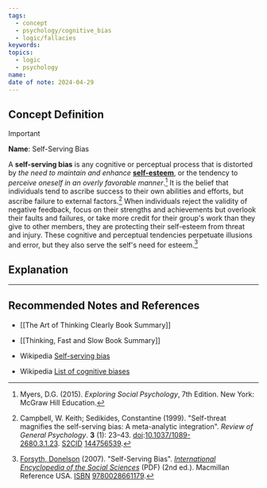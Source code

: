 ```yaml
---
tags:
  - concept
  - psychology/cognitive_bias
  - logic/fallacies
keywords: 
topics:
  - logic
  - psychology
name: 
date of note: 2024-04-29
---
```


## Concept Definition

>[!important]
>**Name**:  Self-Serving Bias
>
>A **self-serving bias** is any cognitive or perceptual process that is distorted by *the need to maintain and enhance* [**self-esteem**](https://en.wikipedia.org/wiki/Self-esteem "Self-esteem"), or the tendency to *perceive oneself in an overly favorable manner*.[^1] It is the belief that individuals tend to ascribe success to their own abilities and efforts, but ascribe failure to external factors.[^2] When individuals reject the validity of negative feedback, focus on their strengths and achievements but overlook their faults and failures, or take more credit for their group's work than they give to other members, they are protecting their self-esteem from threat and injury. These cognitive and perceptual tendencies perpetuate illusions and error, but they also serve the self's need for esteem.[^3]



## Explanation





-----------
##  Recommended Notes and References

- [[The Art of Thinking Clearly Book Summary]]
- [[Thinking, Fast and Slow Book Summary]]

- Wikipedia [Self-serving bias](https://en.wikipedia.org/wiki/Self-serving_bias)
- Wikipedia [List of cognitive biases](https://en.wikipedia.org/wiki/List_of_cognitive_biases)

[^1]: Myers, D.G. (2015). _Exploring Social Psychology_, 7th Edition. New York: McGraw Hill Education.

[^2]: Campbell, W. Keith; Sedikides, Constantine (1999). "Self-threat magnifies the self-serving bias: A meta-analytic integration". _Review of General Psychology_. **3** (1): 23–43. [doi](https://en.wikipedia.org/wiki/Doi_(identifier) "Doi (identifier)"):[10.1037/1089-2680.3.1.23](https://doi.org/10.1037%2F1089-2680.3.1.23). [S2CID](https://en.wikipedia.org/wiki/S2CID_(identifier) "S2CID (identifier)") [144756539](https://api.semanticscholar.org/CorpusID:144756539).

[^3]: [Forsyth, Donelson](https://en.wikipedia.org/wiki/Donelson_R._Forsyth "Donelson R. Forsyth") (2007). "Self-Serving Bias". [_International Encyclopedia of the Social Sciences_](https://facultystaff.richmond.edu/~dforsyth/pubs/forsyth2008selfserving.pdf) (PDF) (2nd ed.). Macmillan Reference USA. [ISBN](https://en.wikipedia.org/wiki/ISBN_(identifier) "ISBN (identifier)") [9780028661179](https://en.wikipedia.org/wiki/Special:BookSources/9780028661179 "Special:BookSources/9780028661179").